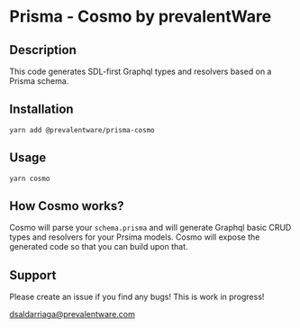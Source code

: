 # Prisma - Cosmo by prevalentWare

## Description

This code generates SDL-first Graphql types and resolvers based on a Prisma schema.

## Installation

`yarn add @prevalentware/prisma-cosmo`

## Usage

`yarn cosmo`

## How Cosmo works?

Cosmo will parse your `schema.prisma` and will generate Graphql basic CRUD types and resolvers for your Prsima models. Cosmo will expose the generated code so that you can build upon that.
## Support

Please create an issue if you find any bugs! This is work in progress!

dsaldarriaga@prevalentware.com
